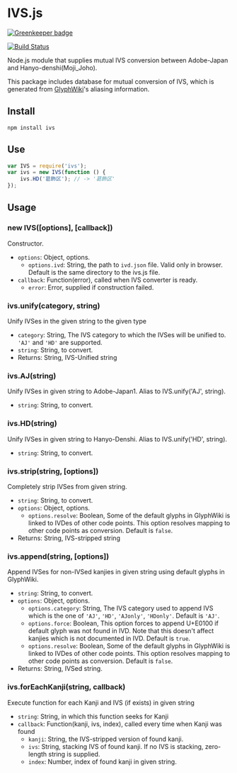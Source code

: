 IVS.js
======

[![Greenkeeper badge](https://badges.greenkeeper.io/hakatashi/IVS.js.svg)](https://greenkeeper.io/)

[![Build Status](https://travis-ci.org/hakatashi/IVS.js.svg?branch=master)](https://travis-ci.org/hakatashi/IVS.js)

Node.js module that supplies mutual IVS conversion between Adobe-Japan and Hanyo-denshi(Moji_Joho).

This package includes database for mutual conversion of IVS,
which is generated from [GlyphWiki](http://glyphwiki.org/)'s aliasing information.

## Install

    npm install ivs

## Use

``` javascript
var IVS = require('ivs');
var ivs = new IVS(function () {
    ivs.HD('葛󠄁飾󠄀区󠄀'); // -> '葛󠄃飾󠄂区󠄀'
});
```

## Usage

### new IVS([options], [callback])

Constructor.

* `options`: Object, options.
  - `options.ivd`: String, the path to `ivd.json` file. Valid only in browser.
    Default is the same directory to the ivs.js file.
* `callback`: Function(error), called when IVS converter is ready.
  - `error`: Error, supplied if construction failed.

### ivs.unify(category, string)

Unify IVSes in the given string to the given type

* `category`: String, The IVS category to which the IVSes will be unified to. `'AJ'` and `'HD'` are supported.
* `string`: String, to convert.
* Returns: String, IVS-Unified string

### ivs.AJ(string)

Unify IVSes in given string to Adobe-Japan1. Alias to IVS.unify('AJ', string).

* `string`: String, to convert.

### ivs.HD(string)

Unify IVSes in given string to Hanyo-Denshi. Alias to IVS.unify('HD', string).

* `string`: String, to convert.

### ivs.strip(string, [options])

Completely strip IVSes from given string.

* `string`: String, to convert.
* `options`: Object, options.
  - `options.resolve`: Boolean, Some of the default glyphs in GlyphWiki is linked to IVDes of other code points.
    This option resolves mapping to other code points as conversion. Default is `false`.
* Returns: String, IVS-stripped string

### ivs.append(string, [options])

Append IVSes for non-IVSed kanjies in given string using default glyphs in GlyphWiki.

* `string`: String, to convert.
* `options`: Object, options.
  - `options.category`: String, The IVS category used to append IVS which is the one of
    `'AJ'`, `'HD'`, `'AJonly'`, `'HDonly'`. Default is `'AJ'`.
  - `options.force`: Boolean, This option forces to append U+E0100 if default glyph was not found in IVD.
    Note that this doesn't affect kanjies which is not documented in IVD. Default is `true`.
  - `options.resolve`: Boolean, Some of the default glyphs in GlyphWiki is linked to IVDes of other code points.
    This option resolves mapping to other code points as conversion. Default is `false`.
* Returns: String, IVSed string.

### ivs.forEachKanji(string, callback)

Execute function for each Kanji and IVS (if exists) in given string

* `string`: String, in which this function seeks for Kanji
* `callback`: Function(kanji, ivs, index), called every time when Kanji was found
  - `kanji`: String, the IVS-stripped version of found kanji.
  - `ivs`: String, stacking IVS of found kanji. If no IVS is stacking, zero-length string is supplied.
  - `index`: Number, index of found kanji in given string.
